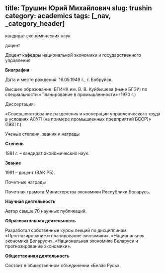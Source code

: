 title: Трушин Юрий Михайлович
slug: trushin
category: academics
tags: [_nav, _category_header]
---

кандидат экономических наук

доцент

Доцент кафедры национальной экономики и государственного управления

__Биография__

Дата и место рождения:  16.05.1949 г., г. Бобруйск.

Высшее образование: БГИНХ им. В. В. Куйбышева (ныне БГЭУ) по специальности «Планирование в промышленности» (1970 г.)

Диссертация:

«Совершенствование разделения и кооперации управленческого труда в условиях АСУП (на примере промышленных предприятий БССР)» (1981 г.)

Ученые степени, звания и награды

__Степень__

1981 г. – кандидат экономических наук.

__Звание__

1991 – доцент (ВАК РБ).

Почетные награды

Почетная грамота Министерства экономики Республики Беларусь.

__Научная деятельность__

Автор свыше 70 научных публикаций.

__Образовательная деятельность__

Разработал собственные курсы лекций по дисциплинам: «Прогнозирование и планирование экономики», «Национальная экономика Беларуси», «Национальная экономика Беларуси и прогнозирование экономики».

__Общественная деятельность__

Состоит в общественном объединении «Белая Русь».
